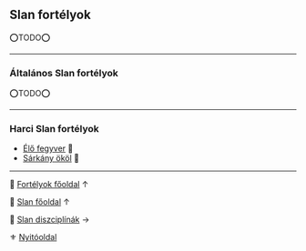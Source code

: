 ## Slan fortélyok

<!-- tag: slan__fortely -->

⭕TODO⭕


---
### Általános Slan fortélyok

⭕TODO⭕


---
### Harci Slan fortélyok

- [Élő fegyver](fortelyok.slan/elo_fegyver.md) 🔺
- [Sárkány ököl](fortelyok.slan/sarkany_okol.md) 🔺

---

🔗 [Fortélyok főoldal](040_fortelyok.md) ↑

🔗 [Slan főoldal](120_slan.md) ↑

🔗 [Slan diszciplínák](121_slan_diszciplinak.md) →

⚜️ [Nyitóoldal](start.md#4-fort%C3%A9lyok-)
